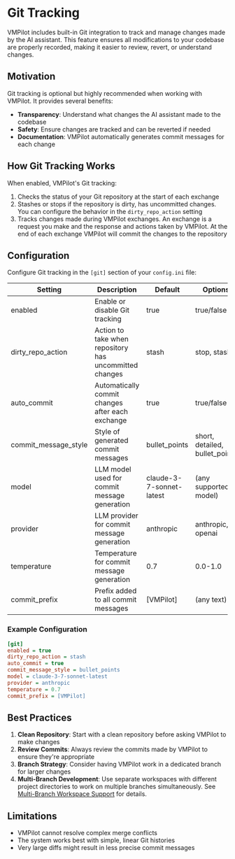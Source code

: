 # Git Tracking

VMPilot includes built-in Git integration to track and manage changes made by the AI assistant. This feature ensures all modifications to your codebase are properly recorded, making it easier to review, revert, or understand changes.

## Motivation

Git tracking is optional but highly recommended when working with VMPilot. It provides several benefits:

- **Transparency**: Understand what changes the AI assistant made to the codebase
- **Safety**: Ensure changes are tracked and can be reverted if needed
- **Documentation**: VMPilot automatically generates commit messages for each change

## How Git Tracking Works

When enabled, VMPilot's Git tracking:

1. Checks the status of your Git repository at the start of each exchange
2. Stashes or stops if the repository is dirty, has uncommitted changes. You can configure the behavior in the `dirty_repo_action` setting
3. Tracks changes made during VMPilot exchanges. An exchange is a request you make and the response and actions taken by VMPilot. At the end of each exchange VMPilot will commit the changes to the repository

## Configuration

Configure Git tracking in the `[git]` section of your `config.ini` file:

| Setting | Description | Default | Options |
|---------|-------------|---------|---------|
| enabled | Enable or disable Git tracking | true | true/false |
| dirty_repo_action | Action to take when repository has uncommitted changes | stash | stop, stash |
| auto_commit | Automatically commit changes after each exchange | true | true/false |
| commit_message_style | Style of generated commit messages | bullet_points | short, detailed, bullet_points |
| model | LLM model used for commit message generation | claude-3-7-sonnet-latest | (any supported model) |
| provider | LLM provider for commit message generation | anthropic | anthropic, openai |
| temperature | Temperature for commit message generation | 0.7 | 0.0-1.0 |
| commit_prefix | Prefix added to all commit messages | [VMPilot] | (any text) |

### Example Configuration

```ini
[git]
enabled = true
dirty_repo_action = stash
auto_commit = true
commit_message_style = bullet_points
model = claude-3-7-sonnet-latest
provider = anthropic
temperature = 0.7
commit_prefix = [VMPilot]
```

## Best Practices

1. **Clean Repository**: Start with a clean repository before asking VMPilot to make changes
2. **Review Commits**: Always review the commits made by VMPilot to ensure they're appropriate
3. **Branch Strategy**: Consider having VMPilot work in a dedicated branch for larger changes
4. **Multi-Branch Development**: Use separate workspaces with different project directories to work on multiple branches simultaneously. See [Multi-Branch Workspace Support](tips.md#multi-branch-workspace-support) for details.

## Limitations

- VMPilot cannot resolve complex merge conflicts
- The system works best with simple, linear Git histories
- Very large diffs might result in less precise commit messages
